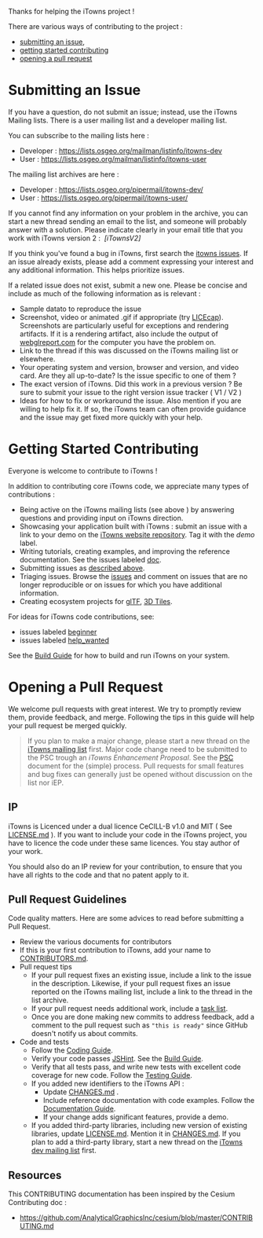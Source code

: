 Thanks for helping the iTowns project !

There are various ways of contributing to the project :

* [submitting an issue](#submitting-an-issue),
* [getting started contributing](#getting-started-contributing)
* [opening a pull request](#opening-a-pull-request)

# Submitting an Issue

If you have a question, do not submit an issue; instead, use the iTowns Mailing lists. There is a user mailing list and a developer mailing list. 

You can subscribe to the mailing lists here : 

* Developer : https://lists.osgeo.org/mailman/listinfo/itowns-dev
* User : https://lists.osgeo.org/mailman/listinfo/itowns-user

The mailing list archives are here :

* Developer : https://lists.osgeo.org/pipermail/itowns-dev/
* User : https://lists.osgeo.org/pipermail/itowns-user/

If you cannot find any information on your problem in the archive, you can start a new thread sending an email to the list, and someone will probably answer with a solution. Please indicate clearly in your email title that you work with iTowns version 2 :  *[iTownsV2]*

If you think you've found a bug in iTowns, first search the [itowns issues](https://github.com/iTowns/itowns2/issues).  If an issue already exists, please add a comment expressing your interest and any additional information. This helps prioritize issues.

If a related issue does not exist, submit a new one.  Please be concise and include as much of the following information as is relevant :
* Sample datato to reproduce the issue
* Screenshot, video or animated .gif if appropriate (try [LICEcap](http://www.cockos.com/licecap/)). Screenshots are particularly useful for exceptions and rendering artifacts.  If it is a rendering artifact, also include the output of [webglreport.com](http://webglreport.com/) for the computer you have the problem on.
* Link to the thread if this was discussed on the iTowns mailing list or elsewhere.
* Your operating system and version, browser and version, and video card.  Are they all up-to-date?  Is the issue specific to one of them ?
* The exact version of iTowns.  Did this work in a previous version ? Be sure to submit your issue to the right version issue tracker ( V1 / V2 )
* Ideas for how to fix or workaround the issue. Also mention if you are willing to help fix it.  If so, the iTowns team can often provide guidance and the issue may get fixed more quickly with your help.

# Getting Started Contributing

Everyone is welcome to contribute to iTowns !

In addition to contributing core iTowns code, we appreciate many types of contributions :

* Being active on the iTowns mailing lists (see above ) by answering questions and providing input on iTowns direction.
* Showcasing your application built with iTowns : submit an issue with a link to your demo on the [iTowns website repository](https://github.com/iTowns/itowns.github.io/issues). Tag it with the *demo* label.
* Writing tutorials, creating examples, and improving the reference documentation. See the issues labeled [doc](https://github.com/iTowns/itowns2/labels/doc).
* Submitting issues as [described above](#submitting-an-issue).
* Triaging issues. Browse the [issues](https://github.com/iTowns/itowns2/issues) and comment on issues that are no longer reproducible or on issues for which you have additional information.
* Creating ecosystem projects for [glTF](https://github.com/KhronosGroup/glTF/issues/456), [3D Tiles](https://github.com/AnalyticalGraphicsInc/3d-tiles).

For ideas for iTowns code contributions, see:

* issues labeled [beginner](https://github.com/iTowns/itowns2/labels/beginner)
* issues labeled [help_wanted](https://github.com/iTowns/itowns2/label/help_wanted)

See the [Build Guide](BUILDING.md) for how to build and run iTowns on your system.

# Opening a Pull Request

We welcome pull requests with great interest.  We try to promptly review them, provide feedback, and merge.  Following the tips in this guide will help your pull request be merged quickly.

> If you plan to make a major change, please start a new thread on the [iTowns mailing list](https://lists.osgeo.org/mailman/listinfo/itowns-dev) first. Major code change need to be submitted to the PSC trough an *iTowns Enhancement Proposal*. See the [PSC](https://github.com/iTowns/itowns-project/blob/master/PSC.md) document for the (simple) process.  Pull requests for small features and bug fixes can generally just be opened without discussion on the list nor iEP.

## IP

iTowns is Licenced under a dual licence CeCILL-B v1.0 and MIT ( See [LICENSE.md](LICENSE.md) ). If you want to include your code in the iTowns project, you have to licence the code under these same licences. You stay author of your work.

You should also do an IP review for your contribution, to ensure that you have all rights to the code and that no patent apply to it.

## Pull Request Guidelines

Code quality matters. Here are some advices to read before submitting a Pull Request.

* Review the various documents for contributors
* If this is your first contribution to iTowns, add your name to [CONTRIBUTORS.md](https://github.com/iTowns/itowns2/blob/master/CONTRIBUTORS.md).
* Pull request tips
   * If your pull request fixes an existing issue, include a link to the issue in the description.  Likewise, if your pull request fixes an issue reported on the iTowns mailing list, include a link to the thread in the list archive.
   * If your pull request needs additional work, include a [task list](https://github.com/blog/1375%0A-task-lists-in-gfm-issues-pulls-comments).
   * Once you are done making new commits to address feedback, add a comment to the pull request such as `"this is ready"` since GitHub doesn't notify us about commits.
* Code and tests
   * Follow the [Coding Guide](CODING.md).
   * Verify your code passes [JSHint](http://www.jshint.com/).  See the [Build Guide](BUILDING.md). 
   * Verify that all tests pass, and write new tests with excellent code coverage for new code.  Follow the [Testing Guide](TESTING.md).
   * If you added new identifiers to the iTowns API :
      * Update [CHANGES.md](CHANGES.md) .
      * Include reference documentation with code examples.  Follow the [Documentation Guide](DOCUMENTATION_GUIDE.md).
      * If your change adds significant features, provide a demo.
   * If you added third-party libraries, including new version of existing libraries, update [LICENSE.md](LICENSE.md).  Mention it in [CHANGES.md](CHANGES.md).  If you plan to add a third-party library, start a new thread on the [iTowns dev mailing list](https://lists.osgeo.org/mailman/listinfo/itowns-dev) first.

## Resources

This CONTRIBUTING documentation has been inspired by the Cesium Contributing doc : 
* https://github.com/AnalyticalGraphicsInc/cesium/blob/master/CONTRIBUTING.md

